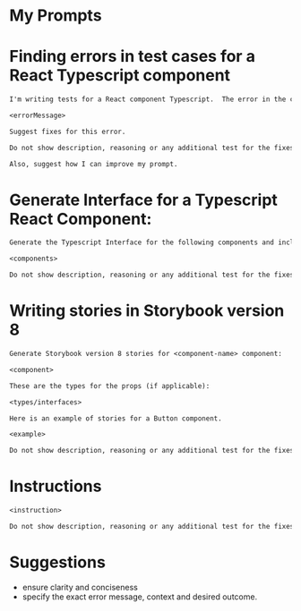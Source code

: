 # My Prompts

# Finding errors in test cases for a React Typescript component
```txt
I'm writing tests for a React component Typescript.  The error in the console is:

<errorMessage>

Suggest fixes for this error.

Do not show description, reasoning or any additional test for the fixes.  Only share the code snippet.

Also, suggest how I can improve my prompt.
```

<!-- # Generate test cases for React component -->

# Generate Interface for a Typescript React Component:
```txt
Generate the Typescript Interface for the following components and include it in the code.

<components>

Do not show description, reasoning or any additional test for the fixes.  Only share the code snippet.
```

# Writing stories in Storybook version 8
```txt
Generate Storybook version 8 stories for <component-name> component:

<component>

These are the types for the props (if applicable):

<types/interfaces>

Here is an example of stories for a Button component.

<example>

Do not show description, reasoning or any additional test for the fixes.  Only share the code snippet.
```

# Instructions
```txt
<instruction>

Do not show description, reasoning or any additional test for the fixes.  Only share the code snippet.
```

# Suggestions
- ensure clarity and conciseness
- specify the exact error message, context and desired outcome.